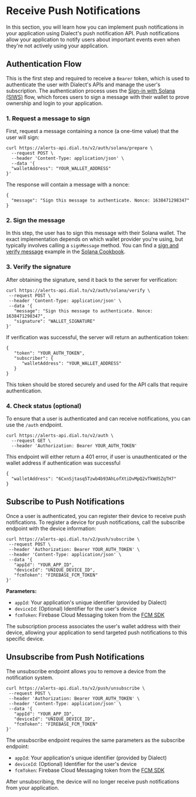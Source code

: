 # Receive Push Notifications

In this section, you will learn how you can implement push notifications in your application using Dialect's push notification API. Push notifications allow your application to notify users about important events even when they're not actively using your application.

## Authentication Flow

This is the first step and required to receive a `Bearer` token, which is used to authenticate the user with Dialect's APIs and manage the user's subscription. The authentication process uses the [Sign-in with Solana (SIWS)](https://github.com/phantom/sign-in-with-solana) flow, which forces users to sign a message with their wallet to prove ownership and login to your application.

### 1. Request a message to sign

First, request a message containing a nonce (a one-time value) that the user will sign:

```shell
curl https://alerts-api.dial.to/v2/auth/solana/prepare \
  --request POST \
  --header 'Content-Type: application/json' \
  --data '{
  "walletAddress": "YOUR_WALLET_ADDRESS"
}'
```

The response will contain a message with a nonce:

```shell
{
  "message": "Sign this message to authenticate. Nonce: 1638471298347"
}
```

### 2. Sign the message

In this step, the user has to sign this message with their Solana wallet. The exact implementation depends on which wallet provider you're using, but typically involves calling a `⁠signMessage` method. You can find a [sign and verify message](https://solana.com/developers/cookbook/wallets/sign-message) example in the [Solana Cookbook](https://solana.com/developers/cookbook).

### 3. Verify the signature

After obtaining the signature, send it back to the server for verification:

```shell
curl https://alerts-api.dial.to/v2/auth/solana/verify \
 --request POST \
 --header 'Content-Type: application/json' \
 --data '{
   "message": "Sign this message to authenticate. Nonce: 1638471298347",
   "signature": "WALLET_SIGNATURE"
}'
```

If verification was successful, the server will return an authentication token:

```shell
{
   "token": "YOUR_AUTH_TOKEN",
   "subscriber": {
      "walletAddress": "YOUR_WALLET_ADDRESS"
   }
}
```

This token should be stored securely and used for the API calls that require authentication.

### 4. Check status (optional)

To ensure that a user is authenticated and can receive notifications, you can use the `/auth` endpoint.

```shell
curl https://alerts-api.dial.to/v2/auth \
  --request GET \
  --header 'Authorization: Bearer YOUR_AUTH_TOKEN'
```

This endpoint will either return a 401 error, if user is unauthenticated or the wallet address if authentication was successful

```shell
{
  "walletAddress": "6CxnSjtasq5Tzwb4b93AhLofXtiDvMpQ2vTkWdSZqTH7"
}
```

## Subscribe to Push Notifications

Once a user is authenticated, you can register their device to receive push notifications. To register a device for push notifications, call the subscribe endpoint with the device information:

```shell
curl https://alerts-api.dial.to/v2/push/subscribe \
 --request POST \
 --header 'Authorization: Bearer YOUR_AUTH_TOKEN' \
 --header 'Content-Type: application/json' \
 --data '{
   "appId": "YOUR_APP_ID",
   "deviceId": "UNIQUE_DEVICE_ID",
   "fcmToken": "FIREBASE_FCM_TOKEN"
}'
```

**Parameters:**

- `⁠appId`: Your application's unique identifier (provided by Dialect)
- `⁠deviceId`: (Optional) Identifier for the user's device
- `⁠fcmToken`: Firebase Cloud Messaging token from the [FCM SDK](https://firebase.google.com/docs/cloud-messaging)

The subscription process associates the user's wallet address with their device, allowing your application to send targeted push notifications to this specific device.

## Unsubscribe from Push Notifications

The unsubscribe endpoint allows you to remove a device from the notification system.

```shell
curl https://alerts-api.dial.to/v2/push/unsubscribe \
 --request POST \
 --header 'Authorization: Bearer YOUR_AUTH_TOKEN' \
 --header 'Content-Type: application/json' \
 --data '{
   "appId": "YOUR_APP_ID",
   "deviceId": "UNIQUE_DEVICE_ID",
   "fcmToken": "FIREBASE_FCM_TOKEN"
}'
```

The unsubscribe endpoint requires the same parameters as the subscribe endpoint:

- `⁠appId`: Your application's unique identifier (provided by Dialect)
- `⁠deviceId`: (Optional) Identifier for the user's device
- `⁠fcmToken`: Firebase Cloud Messaging token from the [FCM SDK](https://firebase.google.com/docs/cloud-messaging)

After unsubscribing, the device will no longer receive push notifications from your application.
